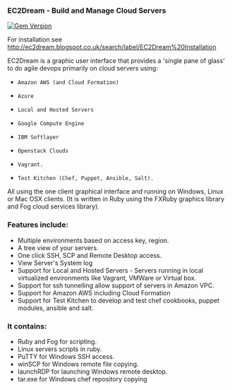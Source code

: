 ### EC2Dream - Build and Manage Cloud Servers

[![Gem Version](https://badge.fury.io/rb/ec2dream.svg)](http://badge.fury.io/rb/ec2dream)

For installation see http://ec2dream.blogspot.co.uk/search/label/EC2Dream%20Installation


EC2Dream is a graphic user interface that provides a 'single pane of glass' to do agile devops primarily on cloud servers using:
*     Amazon AWS (and Cloud Formation)
*     Azure
*     Local and Hosted Servers
*     Google Compute Engine
*     IBM Softlayer
*     Openstack Clouds
*     Vagrant.
*     Test Kitchen (Chef, Puppet, Ansible, Salt).

All using the one client graphical interface and running on Windows, Linux or Mac OSX clients.
(It is written in Ruby using the FXRuby graphics library and Fog cloud services library).

### Features include:
*   Multiple environments based on access key, region.
*   A tree view of your servers.
*   One click SSH, SCP and Remote Desktop access.
*   View Server's System log
*   Support for Local and Hosted Servers -  Servers running in local virtualized environments like Vagrant, VMWare or Virtual box.
*   Support for ssh tunnelling allow support of servers in Amazon VPC.
*   Support for Amazon AWS including Cloud Formation
*   Support for Test Kitchen to develop and test chef cookbooks, puppet modules, ansible and salt.

### It contains:
*   Ruby and Fog for scripting.
*   Linux servers scripts in ruby.
*   PuTTY for Windows SSH access.
*   winSCP for Windows remote file copying.
*   launchRDP for launching Windows remote desktop.
*   tar.exe for Windows chef repository copying

